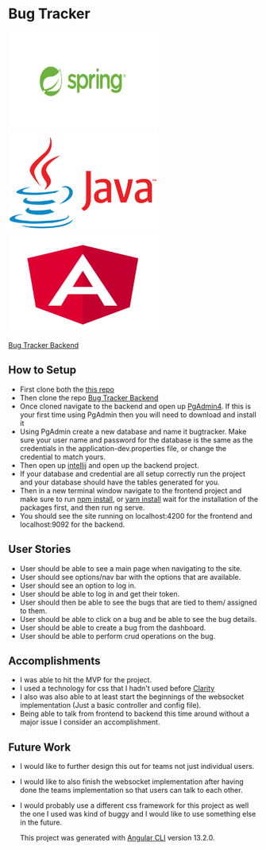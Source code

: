 # Bug Tracker

<img src="/src/assets/images/OG-Spring.png" height="200" width="300"/> <img src="/src/assets/images/Java-Logo.png" height="200" width="300"/>
<img src="/src/assets/images/Angular_full_color_logo.svg.png" height="200" width="300"/>

[Bug Tracker Backend](https://github.com/Alto1988/bug-tracker-backend)

## How to Setup

- First clone both the [this repo](https://github.com/Alto1988/bug-tracker-frontend)
- Then clone the repo [Bug Tracker Backend](https://github.com/Alto1988/bug-tracker-backend)
- Once cloned navigate to the backend and open up [PgAdmin4](https://www.pgadmin.org/). If this is your first time using PgAdmin then you will need to download and install it
- Using PgAdmin create a new database and name it bugtracker. Make sure your user name and password for the database is the same as the credentials in the application-dev.properties file, or change the credential to match yours.
- Then open up [intellij](https://www.jetbrains.com/idea/) and open up the backend project.
- If your database and credential are all setup correctly run the project and your database should have the tables generated for you.
- Then in a new terminal window navigate to the frontend project and make sure to run [npm install](https://nodejs.org/en/download/), or [yarn install](https://classic.yarnpkg.com/en/docs/getting-started) wait for the installation of the packages first, and then run ng serve.
- You should see the site running on localhost:4200 for the frontend and localhost:9092 for the backend.

## User Stories

- User should be able to see a main page when navigating to the site.
- User should see options/nav bar with the options that are available.
- User should see an option to log in.
- User should be able to log in and get their token.
- User should then be able to see the bugs that are tied to them/ assigned to them.
- User should be able to click on a bug and be able to see the bug details.
- User should be able to create a bug from the dashboard.
- User should be able to perform crud operations on the bug.

## Accomplishments

- I was able to hit the MVP for the project.
- I used a technology for css that I hadn't used before [Clarity](https://clarity.design/)
- I also was also able to at least start the beginnings of the websocket implementation (Just a basic controller and config file).
- Being able to talk from frontend to backend this time around without a major issue I consider an accomplishment.

## Future Work

- I would like to further design this out for teams not just individual users.
- I would like to also finish the websocket implementation after having done the teams implementation so that users can talk to each other.
- I would probably use a different css framework for this project as well the one I used was kind of buggy and I would like to use something else in the future.

  This project was generated with [Angular CLI](https://github.com/angular/angular-cli) version 13.2.0.
